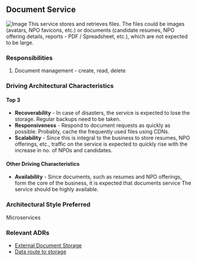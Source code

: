 ## Document Service
![Image](../diagrams/document-service.jpg)
This service stores and retrieves files. The files could be images (avatars, NPO favicons, etc.) or documents (candidate resumes, NPO offering details, reports - PDF / Spreadsheet, etc.), which are not expected to be large.

### Responsibilities
1. Document management - create, read, delete

### Driving Architectural Characteristics
#### Top 3
* **Recoverability** - In case of disasters, the service is expected to lose the storage. Regular backups need to be taken.
* **Responsiveness** - Respond to document requests as quickly as possible. Probably, cache the frequently used files using CDNs.
* **Scalability** - Since this is integral to the business to store resumes, NPO offerings, etc., traffic on the service is expected to quickly rise with the increase in no. of NPOs and candidates.

#### Other Driving Characteristics
* **Availability** - Since documents, such as resumes and NPO offerings, form the core of the business, it is expected that documents service The service should be highly available.

### Architectural Style Preferred
Microservices

### Relevant ADRs
* [External Document Storage](../ADRs/external-document-storage.md)
* [Data route to storage](../ADRs/data-route-to-storage.md)
